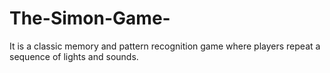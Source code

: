 # The-Simon-Game-
It is a classic memory and pattern recognition game where players repeat a sequence of lights and sounds.
